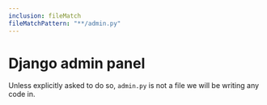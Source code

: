 ```yaml
---
inclusion: fileMatch
fileMatchPattern: "**/admin.py"
---
```


# Django admin panel

Unless explicitly asked to do so, `admin.py` is not a file we will be writing any code in.